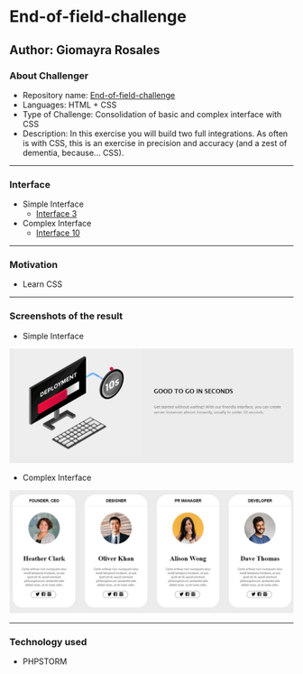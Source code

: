 # End-of-field-challenge
## Author: Giomayra Rosales


### About Challenger

- Repository name: [End-of-field-challenge](https://grb-ds.github.io/end-of-field-challenge/)
- Languages: HTML + CSS
- Type of Challenge: Consolidation of basic and complex interface with CSS
- Description: In this exercise you will build two full integrations.
               As often is with CSS, this is an exercise in precision and accuracy (and a zest of dementia, because... CSS).

----  
 
### Interface

- Simple Interface 
    - [Interface 3](https://github.com/becodeorg/gnt-verou-1-26/blob/master/1.The-Field/4.HTML-CSS/5.End-of-Field/2.End-of-Field-Challenge/images/normal-res/simple/interface.03.png)
- Complex Interface
    - [Interface 10](https://github.com/becodeorg/gnt-verou-1-26/blob/master/1.The-Field/4.HTML-CSS/5.End-of-Field/2.End-of-Field-Challenge/images/normal-res/complex/complex.10.png)
    
----
### Motivation 

- Learn CSS

----

### Screenshots of the result

- Simple Interface

![Simple Interface](images/captureSimpleInterface.jpg)

- Complex Interface

![Simple Interface](images/captureCompleInterface.jpg)

----

### Technology used 

- PHPSTORM
